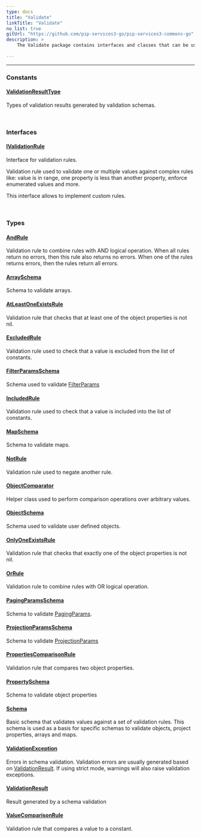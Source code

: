 ```yaml
---
type: docs
title: "Validate"
linkTitle: "Validate"
no_list: true
gitUrl: "https://github.com/pip-services3-go/pip-services3-commons-go"
description: >
    The Validate package contains interfaces and classes that can be used to create custom validation rules; such as rules based on combinations of the logical operators AND, OR and NOT.
 
---
```

---

<div class="module-body"> 

### Constants

#### [ValidationResultType](validation_result_type)
Types of validation results generated by validation schemas.

<br>

### Interfaces

#### [IValidationRule](ivalidation_rule)
Interface for validation rules.

Validation rule used to validate one or multiple values
against complex rules like: value is in range,
one property is less than another property,
enforce enumerated values and more.

This interface allows to implement custom rules.

<br>

### Types

#### [AndRule](and_rule)
Validation rule to combine rules with AND logical operation.
When all rules return no errors, then this rule also returns no errors.
When one of the rules returns errors, then the rules return all errors.

#### [ArraySchema](array_schema)
Schema to validate arrays.

#### [AtLeastOneExistsRule](at_least_one_exists_rule)
Validation rule that checks that at least one of the object properties is not nil.

#### [ExcludedRule](excluded_rule)
Validation rule used to check that a value is excluded from the list of constants.

#### [FilterParamsSchema](filter_params_schema)
Schema used to validate [FilterParams](../data/filter_params)

#### [IncludedRule](included_rule)
Validation rule used to check that a value is included into the list of constants.

#### [MapSchema](map_schema)
Schema to validate maps.

#### [NotRule](not_rule)
Validation rule used to negate another rule.

#### [ObjectComparator](object_comparator)
Helper class used to perform comparison operations over arbitrary values.

#### [ObjectSchema](object_schema)
Schema used to validate user defined objects.

#### [OnlyOneExistsRule](only_one_exists_rule)
Validation rule that checks that exactly one of the object properties is not nil.

#### [OrRule](or_rule)
Validation rule to combine rules with OR logical operation.

#### [PagingParamsSchema](paging_params_schema)
Schema to validate [PagingParams](../data/paging_params).

#### [ProjectionParamsSchema](projection_params_schema)
Schema to validate [ProjectionParams](../data/projection_params)

#### [PropertiesComparisonRule](properties_comparison_rule)
Validation rule that compares two object properties.

#### [PropertySchema](property_schema)
Schema to validate object properties

#### [Schema](schema)
Basic schema that validates values against a set of validation rules.
This schema is used as a basis for specific schemas to validate 
objects, project properties, arrays and maps.

#### [ValidationException](validation_exception)
Errors in schema validation.
Validation errors are usually generated based on [ValidationResult](validation_result).
If using strict mode, warnings will also raise validation exceptions.

#### [ValidationResult](validation_result)
Result generated by a schema validation

#### [ValueComparisonRule](value_comparison_rule)
Validation rule that compares a value to a constant.

</div>
